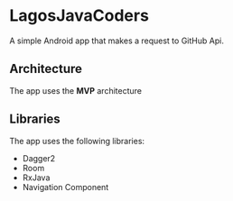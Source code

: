 # LagosJavaCoders
A simple Android app that makes a request to GitHub Api.

## Architecture
The app uses the **MVP** architecture

## Libraries
The app uses the following libraries:
- Dagger2
- Room
- RxJava 
- Navigation Component
